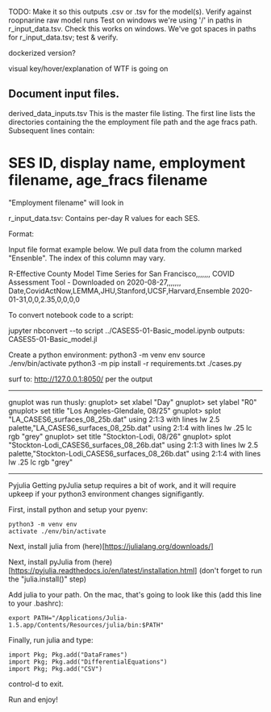 TODO:
Make it so this outputs .csv or .tsv for the model(s).
  Verify against roopnarine raw model runs
Test on windows
we're using '/' in paths in r_input_data.tsv. Check this works on windows.
We've got spaces in paths for r_input_data.tsv; test & verify.

dockerized version?

visual key/hover/explanation of WTF is going on


Document input files.
---------------------
derived_data_inputs.tsv 
This is the master file listing. The first line lists the directories containing
the the employment file path and the age fracs path. 
Subsequent lines contain:
# SES ID, display name, employment filename, age_fracs filename
 "Employment filename" will look in 



r_input_data.tsv:
Contains per-day R values for each SES. 

Format:
<ses ID>    <relative path to csv file>

Input file format example below. We pull data from the column marked "Ensenble".
The index of this column may vary.

R-Effective County Model Time Series for San Francisco,,,,,,,
COVID Assessment Tool - Downloaded on 2020-08-27,,,,,,,
Date,CovidActNow,LEMMA,JHU,Stanford,UCSF,Harvard,Ensemble
2020-01-31,0,0,2.35,0,0,0,0





To convert notebook code to a script:


jupyter nbconvert --to script ../CASES5-01-Basic_model.ipynb
outputs:
CASES5-01-Basic_model.jl

Create a python environment:
python3 -m venv env
source ./env/bin/activate
python3 -m pip install -r requirements.txt
./cases.py

surf to: http://127.0.0.1:8050/
per the output

-----------
gnuplot was run thusly:
gnuplot> set xlabel "Day"
gnuplot> set ylabel "R0"
gnuplot> set title "Los Angeles-Glendale, 08/25"
gnuplot> splot "LA_CASES6_surfaces_08_25b.dat" using 2:1:3 with lines lw 2.5 palette,"LA_CASES6_surfaces_08_25b.dat" using 2:1:4 with lines lw .25 lc rgb "grey"
gnuplot> set title "Stockton-Lodi, 08/26"
gnuplot> splot "Stockton-Lodi_CASES6_surfaces_08_26b.dat" using 2:1:3 with lines lw 2.5 palette,"Stockton-Lodi_CASES6_surfaces_08_26b.dat" using 2:1:4 with lines lw .25 lc rgb "grey"

----------------
Pyjulia 
Getting pyJulia setup requires a bit of work, and it will require upkeep if your
python3 environment changes signifigantly. 

First, install python and setup your pyenv:
```
python3 -m venv env
activate ./env/bin/activate
```

Next, install julia from (here)[https://julialang.org/downloads/]

Next, install pyJulia from (here)[https://pyjulia.readthedocs.io/en/latest/installation.html]
(don't forget to run the "julia.install()" step)

Add julia to your path. On the mac, that's going to look like this (add this line to your .bashrc):
```
export PATH="/Applications/Julia-1.5.app/Contents/Resources/julia/bin:$PATH"
```

Finally, run julia and type:

```
import Pkg; Pkg.add("DataFrames")
import Pkg; Pkg.add("DifferentialEquations")
import Pkg; Pkg.add("CSV")
```
control-d to exit.

Run and enjoy!